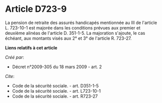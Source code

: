 # Article D723-9

La pension de retraite des assurés handicapés mentionnée au III de l'article L. 723-10-1 est majorée dans les conditions
prévues aux premier et deuxième alinéas de l'article D. 351-1-5. La majoration s'ajoute, le cas échéant, aux montants visés
aux 2° et 3° de l'article R. 723-27.

**Liens relatifs à cet article**

_Créé par_:

  - Décret n°2009-305 du 18 mars 2009 - art. 2

_Cite_:

  - Code de la sécurité sociale. - art. D351-1-5
  - Code de la sécurité sociale. - art. L723-10-1
  - Code de la sécurité sociale. - art. R723-27
